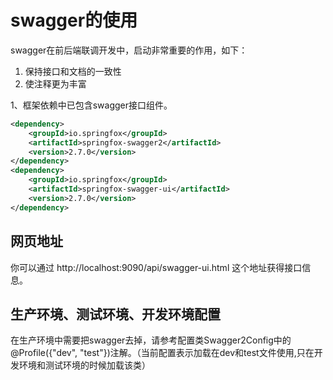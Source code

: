 <!--

    Licensed to the Apache Software Foundation (ASF) under one
    or more contributor license agreements.  See the NOTICE file
    distributed with this work for additional information
    regarding copyright ownership.  The ASF licenses this file
    to you under the Apache License, Version 2.0 (the
    "License"); you may not use this file except in compliance
    with the License.  You may obtain a copy of the License at

        http://www.apache.org/licenses/LICENSE-2.0

    Unless required by applicable law or agreed to in writing,
    software distributed under the License is distributed on an
    "AS IS" BASIS, WITHOUT WARRANTIES OR CONDITIONS OF ANY
    KIND, either express or implied.  See the License for the
    specific language governing permissions and limitations
    under the License.

-->

# swagger的使用

swagger在前后端联调开发中，启动非常重要的作用，如下：

1. 保持接口和文档的一致性
2. 使注释更为丰富



1、框架依赖中已包含swagger接口组件。
```xml
<dependency>
    <groupId>io.springfox</groupId>
    <artifactId>springfox-swagger2</artifactId>
    <version>2.7.0</version>
</dependency>
<dependency>
    <groupId>io.springfox</groupId>
    <artifactId>springfox-swagger-ui</artifactId>
    <version>2.7.0</version>
</dependency>
```

## 网页地址

你可以通过 http://localhost:9090/api/swagger-ui.html 这个地址获得接口信息。

## 生产环境、测试环境、开发环境配置

在生产环境中需要把swagger去掉，请参考配置类Swagger2Config中的@Profile({"dev", "test"})注解。（当前配置表示加载在dev和test文件使用,只在开发环境和测试环境的时候加载该类）